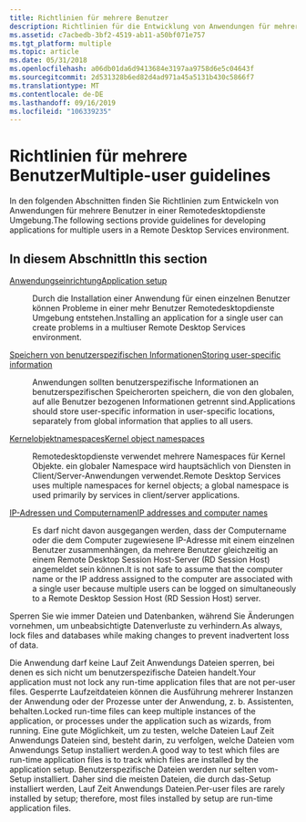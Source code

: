 ```yaml
---
title: Richtlinien für mehrere Benutzer
description: Richtlinien für die Entwicklung von Anwendungen für mehrere Benutzer in einer Remotedesktopdienste Umgebung.
ms.assetid: c7acbedb-3bf2-4519-ab11-a50bf071e757
ms.tgt_platform: multiple
ms.topic: article
ms.date: 05/31/2018
ms.openlocfilehash: a06db01da6d9413684e3197aa9758d6e5c04643f
ms.sourcegitcommit: 2d531328b6ed82d4ad971a45a5131b430c5866f7
ms.translationtype: MT
ms.contentlocale: de-DE
ms.lasthandoff: 09/16/2019
ms.locfileid: "106339235"
---
```

# <a name="multiple-user-guidelines"></a><span data-ttu-id="80834-103">Richtlinien für mehrere Benutzer</span><span class="sxs-lookup"><span data-stu-id="80834-103">Multiple-user guidelines</span></span>

<span data-ttu-id="80834-104">In den folgenden Abschnitten finden Sie Richtlinien zum Entwickeln von Anwendungen für mehrere Benutzer in einer Remotedesktopdienste Umgebung.</span><span class="sxs-lookup"><span data-stu-id="80834-104">The following sections provide guidelines for developing applications for multiple users in a Remote Desktop Services environment.</span></span>

## <a name="in-this-section"></a><span data-ttu-id="80834-105">In diesem Abschnitt</span><span class="sxs-lookup"><span data-stu-id="80834-105">In this section</span></span>

<dl> <dt>

[<span data-ttu-id="80834-106">Anwendungseinrichtung</span><span class="sxs-lookup"><span data-stu-id="80834-106">Application setup</span></span>](application-setup-in-a-terminal-services-environment.md)
</dt> <dd>

<span data-ttu-id="80834-107">Durch die Installation einer Anwendung für einen einzelnen Benutzer können Probleme in einer mehr Benutzer Remotedesktopdienste Umgebung entstehen.</span><span class="sxs-lookup"><span data-stu-id="80834-107">Installing an application for a single user can create problems in a multiuser Remote Desktop Services environment.</span></span>

</dd> <dt>

[<span data-ttu-id="80834-108">Speichern von benutzerspezifischen Informationen</span><span class="sxs-lookup"><span data-stu-id="80834-108">Storing user-specific information</span></span>](storing-user-specific-information.md)
</dt> <dd>

<span data-ttu-id="80834-109">Anwendungen sollten benutzerspezifische Informationen an benutzerspezifischen Speicherorten speichern, die von den globalen, auf alle Benutzer bezogenen Informationen getrennt sind.</span><span class="sxs-lookup"><span data-stu-id="80834-109">Applications should store user-specific information in user-specific locations, separately from global information that applies to all users.</span></span>

</dd> <dt>

[<span data-ttu-id="80834-110">Kernelobjektnamespaces</span><span class="sxs-lookup"><span data-stu-id="80834-110">Kernel object namespaces</span></span>](kernel-object-namespaces.md)
</dt> <dd>

<span data-ttu-id="80834-111">Remotedesktopdienste verwendet mehrere Namespaces für Kernel Objekte. ein globaler Namespace wird hauptsächlich von Diensten in Client/Server-Anwendungen verwendet.</span><span class="sxs-lookup"><span data-stu-id="80834-111">Remote Desktop Services uses multiple namespaces for kernel objects; a global namespace is used primarily by services in client/server applications.</span></span>

</dd> <dt>

[<span data-ttu-id="80834-112">IP-Adressen und Computernamen</span><span class="sxs-lookup"><span data-stu-id="80834-112">IP addresses and computer names</span></span>](ip-addresses-and-computer-names.md)
</dt> <dd>

<span data-ttu-id="80834-113">Es darf nicht davon ausgegangen werden, dass der Computername oder die dem Computer zugewiesene IP-Adresse mit einem einzelnen Benutzer zusammenhängen, da mehrere Benutzer gleichzeitig an einem Remote Desktop Session Host-Server (RD Session Host) angemeldet sein können.</span><span class="sxs-lookup"><span data-stu-id="80834-113">It is not safe to assume that the computer name or the IP address assigned to the computer are associated with a single user because multiple users can be logged on simultaneously to a Remote Desktop Session Host (RD Session Host) server.</span></span>

</dd> </dl>

<span data-ttu-id="80834-114">Sperren Sie wie immer Dateien und Datenbanken, während Sie Änderungen vornehmen, um unbeabsichtigte Datenverluste zu verhindern.</span><span class="sxs-lookup"><span data-stu-id="80834-114">As always, lock files and databases while making changes to prevent inadvertent loss of data.</span></span>

<span data-ttu-id="80834-115">Die Anwendung darf keine Lauf Zeit Anwendungs Dateien sperren, bei denen es sich nicht um benutzerspezifische Dateien handelt.</span><span class="sxs-lookup"><span data-stu-id="80834-115">Your application must not lock any run-time application files that are not per-user files.</span></span> <span data-ttu-id="80834-116">Gesperrte Laufzeitdateien können die Ausführung mehrerer Instanzen der Anwendung oder der Prozesse unter der Anwendung, z. b. Assistenten, behalten.</span><span class="sxs-lookup"><span data-stu-id="80834-116">Locked run-time files can keep multiple instances of the application, or processes under the application such as wizards, from running.</span></span> <span data-ttu-id="80834-117">Eine gute Möglichkeit, um zu testen, welche Dateien Lauf Zeit Anwendungs Dateien sind, besteht darin, zu verfolgen, welche Dateien vom Anwendungs Setup installiert werden.</span><span class="sxs-lookup"><span data-stu-id="80834-117">A good way to test which files are run-time application files is to track which files are installed by the application setup.</span></span> <span data-ttu-id="80834-118">Benutzerspezifische Dateien werden nur selten vom-Setup installiert. Daher sind die meisten Dateien, die durch das-Setup installiert werden, Lauf Zeit Anwendungs Dateien.</span><span class="sxs-lookup"><span data-stu-id="80834-118">Per-user files are rarely installed by setup; therefore, most files installed by setup are run-time application files.</span></span>

 

 




